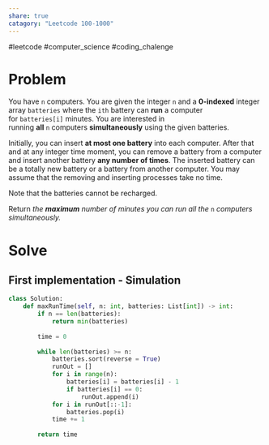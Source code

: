 ```yaml
---
share: true
catagory: "Leetcode 100-1000"
---
```

#leetcode #computer_science #coding_chalenge

# Problem

You have `n` computers. You are given the integer `n` and a **0-indexed** integer array `batteries` where the `ith` battery can **run** a computer for `batteries[i]` minutes. You are interested in running **all** `n` computers **simultaneously** using the given batteries.

Initially, you can insert **at most one battery** into each computer. After that and at any integer time moment, you can remove a battery from a computer and insert another battery **any number of times**. The inserted battery can be a totally new battery or a battery from another computer. You may assume that the removing and inserting processes take no time.

Note that the batteries cannot be recharged.

Return _the **maximum** number of minutes you can run all the_ `n` _computers simultaneously._

# Solve
## First implementation - Simulation

```python
class Solution:
    def maxRunTime(self, n: int, batteries: List[int]) -> int:
        if n == len(batteries):
            return min(batteries)
        
        time = 0
        
        while len(batteries) >= n:
            batteries.sort(reverse = True)
            runOut = []
            for i in range(n):
                batteries[i] = batteries[i] - 1
                if batteries[i] == 0:
                    runOut.append(i)
            for i in runOut[::-1]:
                batteries.pop(i)
            time += 1
        
        return time
```